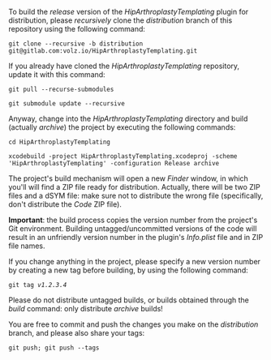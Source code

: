 To build the *release* version of the *HipArthroplastyTemplating* plugin for distribution, please *recursively* clone the *distribution* branch of this repository using the following command:

`git clone --recursive -b distribution git@gitlab.com:volz.io/HipArthroplastyTemplating.git`

If you already have cloned the *HipArthroplastyTemplating* repository, update it with this command:

`git pull --recurse-submodules`

`git submodule update --recursive`

Anyway, change into the *HipArthroplastyTemplating* directory and build (actually *archive*) the project by executing the following commands:

`cd HipArthroplastyTemplating`

`xcodebuild -project HipArthroplastyTemplating.xcodeproj -scheme 'HipArthroplastyTemplating' -configuration Release archive`

The project's build mechanism will open a new *Finder* window, in which you'll will find a ZIP file ready for distribution. Actually, there will be two ZIP files and a dSYM file: make sure not to distribute the wrong file (specifically, don't distribute the *Code* ZIP file).

**Important**: the build process copies the version number from the project's Git environment. 
Building untagged/uncommitted versions of the code will result in an unfriendly version number in the plugin's *Info.plist* file and in ZIP file names.

If you change anything in the project, please specify a new version number by creating a new tag before building, by using the following command:

`git tag `*`v1.2.3.4`*

Please do not distribute untagged builds, or builds obtained through the *build* command: only distribute *archive* builds!

You are free to commit and push the changes you make on the *distribution* branch, and please also share your tags:

`git push; git push --tags`